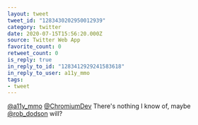 ```yaml
---
layout: tweet
tweet_id: "1283430202950012939"
category: twitter
date: 2020-07-15T15:56:20.000Z
source: Twitter Web App
favorite_count: 0
retweet_count: 0
is_reply: true
in_reply_to_id: "1283412929241583618"
in_reply_to_user: a11y_mmo
tags:
- tweet
---
```


[@a11y_mmo](https://twitter.com/@a11y_mmo) [@ChromiumDev](https://twitter.com/@ChromiumDev) There's nothing I know of, maybe [@rob_dodson](https://twitter.com/@rob_dodson) will?
